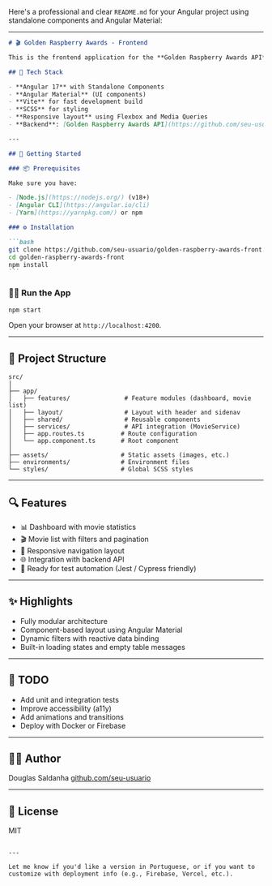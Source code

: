Here's a professional and clear `README.md` for your Angular project using standalone components and Angular Material:

---

````markdown
# 🎬 Golden Raspberry Awards - Frontend

This is the frontend application for the **Golden Raspberry Awards API**, built with **Angular 17**, **Standalone Components**, and **Angular Material**. The goal of this app is to explore and visualize movie data from the famous parody award.

## 🧱 Tech Stack

- **Angular 17** with Standalone Components
- **Angular Material** (UI components)
- **Vite** for fast development build
- **SCSS** for styling
- **Responsive layout** using Flexbox and Media Queries
- **Backend**: [Golden Raspberry Awards API](https://github.com/seu-usuario/golden-raspberry-awards-api)

---

## 🚀 Getting Started

### 📦 Prerequisites

Make sure you have:

- [Node.js](https://nodejs.org/) (v18+)
- [Angular CLI](https://angular.io/cli)
- [Yarn](https://yarnpkg.com/) or npm

### ⚙️ Installation

```bash
git clone https://github.com/seu-usuario/golden-raspberry-awards-front.git
cd golden-raspberry-awards-front
npm install
```
````

### 🏃‍♂️ Run the App

```bash
npm start
```

Open your browser at `http://localhost:4200`.

---

## 📁 Project Structure

```
src/
│
├── app/
│   ├── features/               # Feature modules (dashboard, movie list)
│   ├── layout/                 # Layout with header and sidenav
│   ├── shared/                 # Reusable components
│   ├── services/               # API integration (MovieService)
│   ├── app.routes.ts          # Route configuration
│   └── app.component.ts       # Root component
│
├── assets/                    # Static assets (images, etc.)
├── environments/              # Environment files
└── styles/                    # Global SCSS styles
```

---

## 🔍 Features

- 📊 Dashboard with movie statistics
- 🎬 Movie list with filters and pagination
- 🧭 Responsive navigation layout
- 🌐 Integration with backend API
- 🧪 Ready for test automation (Jest / Cypress friendly)

---

## ✨ Highlights

- Fully modular architecture
- Component-based layout using Angular Material
- Dynamic filters with reactive data binding
- Built-in loading states and empty table messages

---

## 📌 TODO

- Add unit and integration tests
- Improve accessibility (a11y)
- Add animations and transitions
- Deploy with Docker or Firebase

---

## 🧑‍💻 Author

Douglas Saldanha
[github.com/seu-usuario](https://github.com/seu-usuario)

---

## 📄 License

MIT

```

---

Let me know if you'd like a version in Portuguese, or if you want to customize with deployment info (e.g., Firebase, Vercel, etc.).
```
